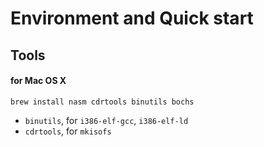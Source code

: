 # Environment and Quick start

## Tools 

#### for Mac OS X
```
brew install nasm cdrtools binutils bochs
```

- `binutils`, for `i386-elf-gcc`, `i386-elf-ld`
- `cdrtools`, for `mkisofs`

